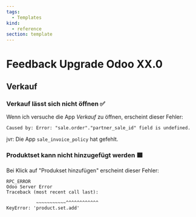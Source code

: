 ```yaml
---
tags:
  - Templates
kind:
  - reference
section: template
---
```


# Feedback Upgrade Odoo XX.0

## Verkauf

### Verkauf lässt sich nicht öffnen ✅

Wenn ich versuche die App _Verkauf_ zu öffnen, erscheint dieser Fehler:

```
Caused by: Error: "sale.order"."partner_sale_id" field is undefined.
```

jvr: Die App `sale_invoice_policy` hat gefehlt.

### Produktset kann nicht hinzugefügt werden 🟥

Bei Klick auf "Produkset hinzufügen" erscheint dieser Fehler:

```
RPC_ERROR
Odoo Server Error
Traceback (most recent call last):

           ~~~~~~~~~~~^^^^^^^^^^^^
KeyError: 'product.set.add'
```
